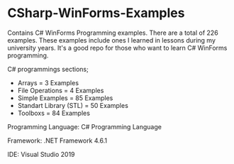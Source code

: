 # CSharp-WinForms-Examples
Contains C# WinForms Programming examples. There are a total of 226 examples. These examples include ones I learned in lessons during my university years. 
It's a good repo for those who want to learn C# WinForms programming.

C# programmings sections;
- Arrays = 3 Examples
- File Operations = 4 Examples
- Simple Examples = 85 Examples
- Standart Library (STL) = 50 Examples
- Toolboxs = 84 Examples

Programming Language: C# Programming Language

Framework: .NET Framework 4.6.1

IDE: Visual Studio 2019